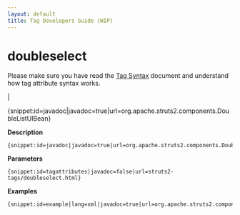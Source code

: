 ```yaml
---
layout: default
title: Tag Developers Guide (WIP)
---
```


# doubleselect


Please make sure you have read the [Tag Syntax](#PAGE_13927) document and understand how tag attribute syntax works.

| 


{snippet:id=javadoc|javadoc=true|url=org.apache.struts2.components.DoubleListUIBean}

__Description__



~~~~~~~
{snippet:id=javadoc|javadoc=true|url=org.apache.struts2.components.DoubleSelect}
~~~~~~~

__Parameters__



~~~~~~~
{snippet:id=tagattributes|javadoc=false|url=struts2-tags/doubleselect.html}
~~~~~~~

__Examples__



~~~~~~~
{snippet:id=example|lang=xml|javadoc=true|url=org.apache.struts2.components.DoubleSelect}
~~~~~~~
